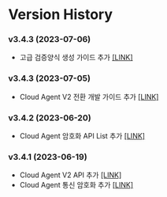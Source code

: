 # **Version History**
### v3.4.3 (2023-07-06)
- 고급 검증양식 생성 가이드 추가 [[LINK]](/web_console_signup/#6)

### v3.4.3 (2023-07-05)
- Cloud Agent V2 전환 개발 가이드 추가 [[LINK]](/web_console_guide/#10-v2-api)

### v3.4.2 (2023-06-20)
- Cloud Agent 암호화 API List 추가 [[LINK]](/open_api_list/#api-list)


### v3.4.1 (2023-06-19)
- Cloud Agent V2 API 추가 [[LINK]](/open_api_list/#rest-api-method)
- Cloud Agent 통신 암호화 추가 [[LINK]](/web_console_signup/#3-2)


